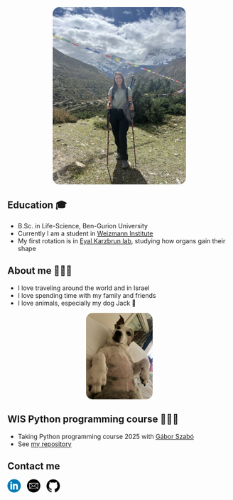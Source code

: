 <p align="center">
  <img src="lihipicsmall.jpeg" alt="lihipic" width="300" style="border-radius: 15px;">
</p>

## Education 🎓 
* B.Sc. in Life-Science, Ben-Gurion University
* Currently I am a student in [Weizmann Institute](https://www.weizmann.ac.il/pages/)
* My first rotation is in [Eyal Karzbrun lab](https://www.karzbrunlab.com/), studying how organs gain their shape

## About me 👩🏽‍🔬
* I love traveling around the world and in Israel
* I love spending time with my family and friends
* I love animals, especially my dog Jack 🐶
<p align="center">
<img src="Image.jpg" alt="Jack" width="150" style="border-radius: 15px;"> 
</p>

## WIS Python programming course 👩🏽‍💻
* Taking Python programming course 2025 with [Gábor Szabó](https://szabgab.com/)
* See [my repository](https://github.com/Lihierez/Lihierez.github.io)

## Contact me 
<a href="https://www.linkedin.com/in/lihi-erez-8008a31b6/" style="display: inline-block; margin-right: 10px;">
  <img src="circle-linkedin-512.jpeg" alt="linkedin" width="30">
</a>
<a href="mailto:lihi.erez@weizmann.ac.il" style="display: inline-block; margin-right: 10px;">
  <img src="email-icon--clipart-best-22.png" alt="Email Icon" width="30">
</a>
<a href="https://github.com/Lihierez" style="display: inline-block;">
  <img src="github icon.png" alt="github" width="30">
</a>
